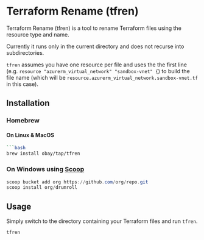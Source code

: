 # Terraform Rename (tfren)
Terraform Rename (tfren) is a tool to rename Terraform files using the resource type and name.

Currently it runs only in the current directory and does not recurse into subdirectories.

`tfren` assumes you have one resource per file and uses the the first line (e.g. `resource "azurerm_virtual_network" "sandbox-vnet" {`) to build the file name (which will be `resource.azurerm_virtual_network.sandbox-vnet.tf` in this case).


## Installation
### Homebrew

#### On Linux & MacOS
```bash
```bash
brew install obay/tap/tfren
```

### On Windows using [Scoop](https://scoop.sh)
```powershell
scoop bucket add org https://github.com/org/repo.git
scoop install org/drumroll
```

## Usage
Simply switch to the directory containing your Terraform files and run `tfren`.
```bash
tfren
```
